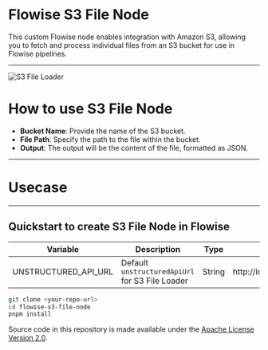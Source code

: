 # Flowise S3 File Node

This custom Flowise node enables integration with Amazon S3, allowing you to fetch and process individual files from an S3 bucket for use in Flowise pipelines.

---

![S3 File Loader](s3.svg)

# How to use S3 File Node

-   **Bucket Name**: Provide the name of the S3 bucket.
-   **File Path**: Specify the path to the file within the bucket.
-   **Output**: The output will be the content of the file, formatted as JSON.

---

# Usecase

---

## Quickstart to create S3 File Node in Flowise

| Variable                     | Description                                                                                     | Type                                             | Default                             |
| ---------------------------- | ----------------------------------------------------------------------------------------------- | ------------------------------------------------ | ----------------------------------- |
| UNSTRUCTURED_API_URL | Default `unstructuredApiUrl` for S3 File Loader                                            | String                                                                    |  http://localhost:8000/general/v0/general          |

```bash
git clone <your-repo-url>
cd flowise-s3-file-node
pnpm install
```

Source code in this repository is made available under the [Apache License Version 2.0](https://github.com/FlowiseAI/Flowise/blob/master/LICENSE.md).
